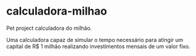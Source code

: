 # calculadora-milhao
Pet project calculadora do milhão.

Uma calculadora capaz de simular o tempo necessário para atingir um capital de R$ 1 milhão realizando investimentos mensais de um valor fixo.